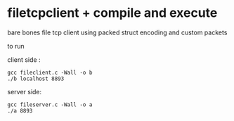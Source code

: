 # filetcpclient + compile and execute
bare bones file tcp client using packed struct encoding and custom packets

to run

client side :
```
gcc fileclient.c -Wall -o b
./b localhost 8893
```
server side:
```
gcc fileserver.c -Wall -o a
./a 8893
```
